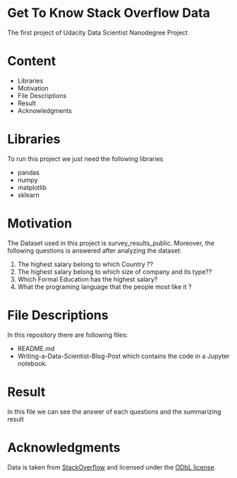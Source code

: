 # Get To Know Stack Overflow Data

The first project of Udacity Data Scientist Nanodegree Project

# Content
* Libraries
* Motivation
* File Descriptions
* Result
* Acknowledgments

# Libraries
To run this project we just need the following libraries
 * pandas
 * numpy
 * matplotlib
 * sklearn
 
 # Motivation
 The Dataset used in this project is survey_results_public. Moreover, the following questions is answered after analyzing the dataset:
 1. The highest salary belong to which Country ??
 2. The highest salary belong to which size of company and its type??
 3. Which Formal Education has the highest salary?
 4. What the programing language that the people most like it ?
 
 
 # File Descriptions
 In this repository there are following files:
 * README.md 
 * Writing-a-Data-Scientist-Blog-Post which contains the code in a Jupyter notebook.
 # Result 
 In this file we can see the answer of each questions and the summarizing result
 
 
 # Acknowledgments
 Data is taken from [StackOverflow](https://insights.stackoverflow.com/survey/) and licensed under the [ODbL license](https://opendatacommons.org/licenses/odbl/1-0/).


